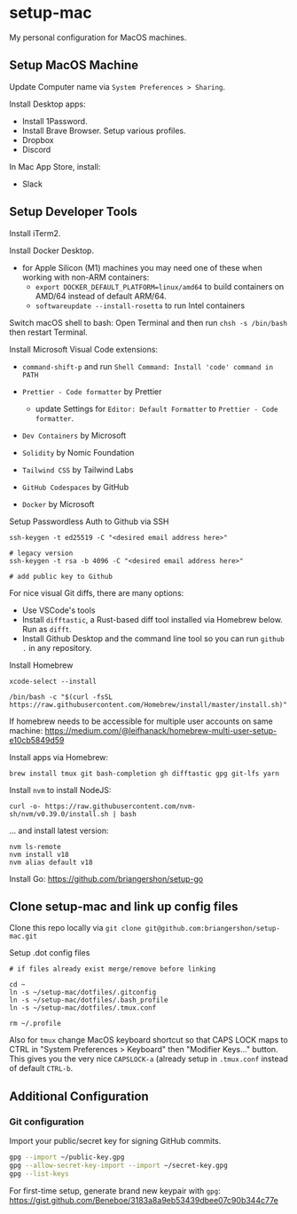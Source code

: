 # setup-mac

My personal configuration for MacOS machines.

## Setup MacOS Machine

Update Computer name via `System Preferences > Sharing`.

Install Desktop apps:

- Install 1Password.
- Install Brave Browser. Setup various profiles.
- Dropbox
- Discord

In Mac App Store, install:

- Slack

## Setup Developer Tools

Install iTerm2.

Install Docker Desktop.

- for Apple Silicon (M1) machines you may need one of these when working with non-ARM containers:
  - `export DOCKER_DEFAULT_PLATFORM=linux/amd64` to build containers on AMD/64 instead of default ARM/64.
  - `softwareupdate --install-rosetta` to run Intel containers

Switch macOS shell to bash: Open Terminal and then run `chsh -s /bin/bash` then restart Terminal.

Install Microsoft Visual Code extensions:

- `command-shift-p` and run `Shell Command: Install 'code' command in PATH`

- `Prettier - Code formatter` by Prettier

  - update Settings for `Editor: Default Formatter` to `Prettier - Code formatter`.

- `Dev Containers` by Microsoft

- `Solidity` by Nomic Foundation

- `Tailwind CSS` by Tailwind Labs

- `GitHub Codespaces` by GitHub

- `Docker` by Microsoft

Setup Passwordless Auth to Github via SSH

    ssh-keygen -t ed25519 -C "<desired email address here>"

    # legacy version
    ssh-keygen -t rsa -b 4096 -C "<desired email address here>"

    # add public key to Github

For nice visual Git diffs, there are many options:

- Use VSCode's tools
- Install `difftastic`, a Rust-based diff tool installed via Homebrew below. Run as `difft`.
- Install Github Desktop and the command line tool so you can run `github .` in any repository.

Install Homebrew

    xcode-select --install

    /bin/bash -c "$(curl -fsSL https://raw.githubusercontent.com/Homebrew/install/master/install.sh)"

If homebrew needs to be accessible for multiple user accounts on same machine: <https://medium.com/@leifhanack/homebrew-multi-user-setup-e10cb5849d59>

Install apps via Homebrew:

    brew install tmux git bash-completion gh difftastic gpg git-lfs yarn

Install `nvm` to install NodeJS:

    curl -o- https://raw.githubusercontent.com/nvm-sh/nvm/v0.39.0/install.sh | bash

... and install latest version:

    nvm ls-remote
    nvm install v18
    nvm alias default v18

Install Go: https://github.com/briangershon/setup-go

## Clone setup-mac and link up config files

Clone this repo locally via `git clone git@github.com:briangershon/setup-mac.git`

Setup .dot config files

    # if files already exist merge/remove before linking

    cd ~
    ln -s ~/setup-mac/dotfiles/.gitconfig
    ln -s ~/setup-mac/dotfiles/.bash_profile
    ln -s ~/setup-mac/dotfiles/.tmux.conf

    rm ~/.profile

Also for `tmux` change MacOS keyboard shortcut so that CAPS LOCK maps to CTRL in "System Preferences > Keyboard" then "Modifier Keys..." button. This gives you the very nice `CAPSLOCK-a` (already setup in `.tmux.conf` instead of default `CTRL-b`.

## Additional Configuration

### Git configuration

Import your public/secret key for signing GitHub commits.

```bash
gpg --import ~/public-key.gpg
gpg --allow-secret-key-import --import ~/secret-key.gpg
gpg --list-keys
```

For first-time setup, generate brand new keypair with `gpg`: https://gist.github.com/Beneboe/3183a8a9eb53439dbee07c90b344c77e
